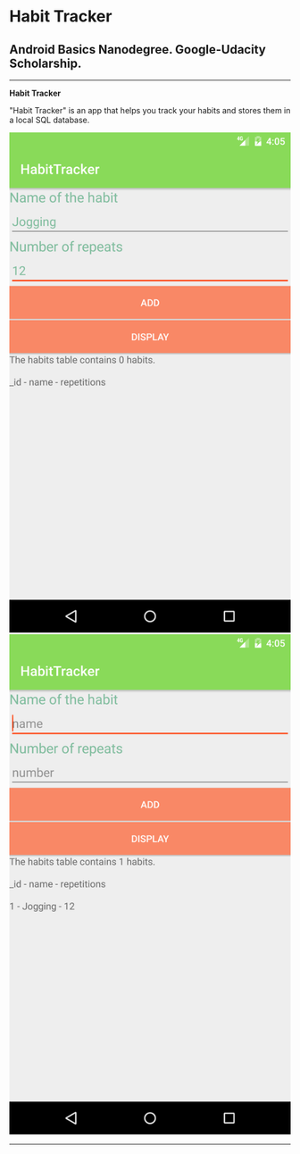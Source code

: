 # **Habit Tracker**

## Android Basics Nanodegree. Google-Udacity Scholarship.

---

**Habit Tracker**

"Habit Tracker" is an app that helps you track your habits and stores them in a local SQL database.


[//]: # (Images)

[image1]: ./images/Image1.png "Image 1"

[image2]: ./images/Image2.png "Image 2"


![image1]
![image2]

---


